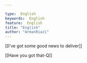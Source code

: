 ```yaml
---

type:  English
keywords:  English
feature:  English
title: "English"
author: "ArmanRiazi"
---
```




 [[I've got some good news to deliver]]

 [[Have you got that-Q]]